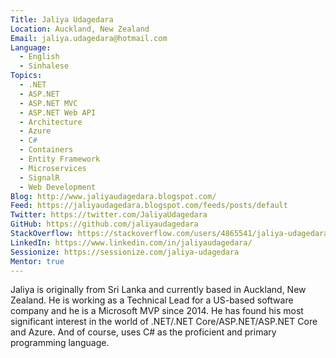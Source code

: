 ```yaml
---
Title: Jaliya Udagedara
Location: Auckland, New Zealand
Email: jaliya.udagedara@hotmail.com
Language:
  - English
  - Sinhalese
Topics:
  - .NET
  - ASP.NET
  - ASP.NET MVC
  - ASP.NET Web API
  - Architecture
  - Azure
  - C#
  - Containers
  - Entity Framework
  - Microservices
  - SignalR
  - Web Development
Blog: http://www.jaliyaudagedara.blogspot.com/
Feed: https://jaliyaudagedara.blogspot.com/feeds/posts/default
Twitter: https://twitter.com/JaliyaUdagedara
GitHub: https://github.com/jaliyaudagedara
StackOverflow: https://stackoverflow.com/users/4865541/jaliya-udagedara
LinkedIn: https://www.linkedin.com/in/jaliyaudagedara/
Sessionize: https://sessionize.com/jaliya-udagedara
Mentor: true
---
```

Jaliya is originally from Sri Lanka and currently based in Auckland, New Zealand. He is working as a Technical Lead for a US-based software company and he is a Microsoft MVP since 2014.  He has found his most significant interest in the world of .NET/.NET Core/ASP.NET/ASP.NET Core and Azure. And of course, uses C# as the proficient and primary programming language.

